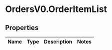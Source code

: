 # OrdersV0.OrderItemList

## Properties
Name | Type | Description | Notes
------------ | ------------- | ------------- | -------------



